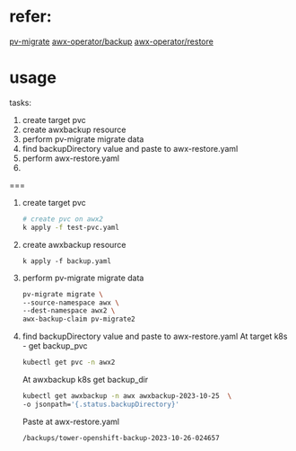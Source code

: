 # refer:
[pv-migrate](https://github.com/utkuozdemir/pv-migrate/blob/master/USAGE.md)
[awx-operator/backup](https://github.com/ansible/awx-operator/blob/devel/roles/backup/README.md)
[awx-operator/restore](https://github.com/ansible/awx-operator/blob/devel/roles/restore/README.md)

# usage
tasks:
1. create target pvc 
2. create awxbackup resource
3. perform pv-migrate migrate data
4. find backupDirectory value and paste to awx-restore.yaml
5. perform awx-restore.yaml
6. 

===

1. create target pvc
    ```bash
    # create pvc on awx2
    k apply -f test-pvc.yaml
    ```

2. create awxbackup resource
    ```
    k apply -f backup.yaml
    ```

3. perform pv-migrate migrate data
    ```bash
    pv-migrate migrate \
    --source-namespace awx \
    --dest-namespace awx2 \
    awx-backup-claim pv-migrate2
    ```

4. find backupDirectory value and paste to awx-restore.yaml
    At target k8s - get backup_pvc
    ```bash
    kubectl get pvc -n awx2
    ```

    At awxbackup k8s get backup_dir
    ```bash
    kubectl get awxbackup -n awx awxbackup-2023-10-25  \
    -o jsonpath='{.status.backupDirectory}'
    ```
    Paste at awx-restore.yaml
    ```
    /backups/tower-openshift-backup-2023-10-26-024657
    ```
